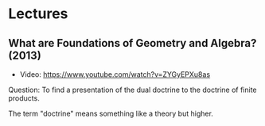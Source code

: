 # Lectures

## What are Foundations of Geometry and Algebra? (2013)

- Video: https://www.youtube.com/watch?v=ZYGyEPXu8as

Question: To find a presentation of the dual doctrine to the doctrine of finite products.

The term "doctrine" means something like a theory but higher.
